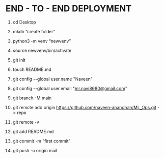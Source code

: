 # END - TO - END DEPLOYMENT

1. cd Desktop 
2. mkdir “create folder”
3. python3 -m venv “newvenv” 
4. source newvenv/bin/activate
5. git init
6. touch README.md

7. git config --global user.name "Naveen"
8. git config --global user.email "mr.navi8680@gmail.com"

9.  git branch -M main
10. git remote add origin https://github.com/naveen-anandhan/ML_Ops.git  -> repo 
11. git remote -v
12. git add README.md
13. git commit -m "first commit"
14. git push -u origin mail
